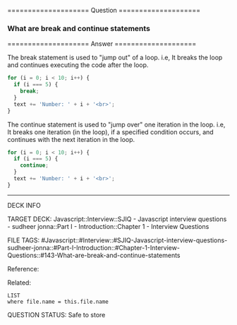 ==================== Question ====================  

### What are break and continue statements  

==================== Answer ====================  

The break statement is used to "jump out" of a loop. i.e, It breaks the loop and
continues executing the code after the loop.

```javascript
for (i = 0; i < 10; i++) {
  if (i === 5) {
    break;
  }
  text += 'Number: ' + i + '<br>';
}
```

The continue statement is used to "jump over" one iteration in the loop. i.e, It
breaks one iteration (in the loop), if a specified condition occurs, and
continues with the next iteration in the loop.

```javascript
for (i = 0; i < 10; i++) {
  if (i === 5) {
    continue;
  }
  text += 'Number: ' + i + '<br>';
}
```

---

DECK INFO

TARGET DECK: Javascript::Interview::SJIQ - Javascript interview questions -
sudheer jonna::Part I - Introduction::Chapter 1 - Interview Questions

FILE TAGS:
#Javascript::#Interview::#SJIQ-Javascript-interview-questions-sudheer-jonna::#Part-I-Introduction::#Chapter-1-Interview-Questions::#143-What-are-break-and-continue-statements

Reference:

Related:

```dataview
LIST
where file.name = this.file.name
```

QUESTION STATUS: Safe to store
